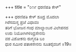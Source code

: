 +++
title = "೦೧೯ ಧರಣಿಪತಿ ಕೇಳ್"

+++
ಧರಣಿಪತಿ ಕೇಳ್ ಶೂದ್ರ ಮೊದಲಾ  
ಗಿರೆಸಮಸ್ತ ಪ್ರಜೆ ವಿಧಾವಂ  
ತರಿಗೆ ಭೋಜನ ಗಂಧ ಮಾಲ್ಯಾಂಬರ ವಿಲೇಪನದ   
ಉರು ನಿಯೋಗಿಗಳಿಂದ್ರಸೇನನು  
ವರ ವಿಶೋಕನು ರುಗ್ಮನತಿ ಬಂ  
ಧುರ ಸಮೀರ ಪತಾಕಸೇನನು ಸೂತರೈವರಿಗೆ   ॥19॥
